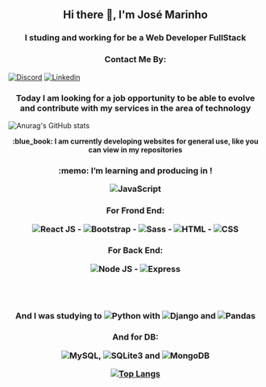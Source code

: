 <h2 align="center"> 
Hi there 👋, I'm
José Marinho
</h2>

<h3 align="center">I studing and working for be a Web Developer FullStack </h3>

<h3 align="center">Contact Me By:</h3>

[![Discord](https://img.shields.io/badge/Discord-5865F2?style=for-the-badge&logo=discord&logoColor=white)](https://discord.com)
[![Linkedin](https://img.shields.io/badge/LinkedIn-0077B5?style=for-the-badge&logo=linkedin&logoColor=white)](https://www.linkedin.com/in/jose-marinho-a518ba1a1/)

<h3 align="center"> Today I am looking for a job opportunity to be able to evolve and contribute with my services in the area of technology </h3>

![Anurag's GitHub stats](https://github-readme-stats.vercel.app/api?username=clowdcap&show_icons=true&theme=radical)

<p align="center"><b align="center">:blue_book: I am currently developing websites for general use, like you can view in my repositories</b></p>

<h3 align="center"> :memo: I’m learning and producing in !</ h3>

![JavaScript](https://img.shields.io/badge/JavaScript-323330?style=for-the-badge&logo=javascript&logoColor=F7DF1E) 
<h3 align="center"> For Frond End:</ h3>

![React JS](https://img.shields.io/badge/React-20232A?style=for-the-badge&logo=react&logoColor=61DAFB) - ![Bootstrap](https://img.shields.io/badge/Bootstrap-563D7C?style=for-the-badge&logo=bootstrap&logoColor=white) - ![Sass](https://img.shields.io/badge/Sass-CC6699?style=for-the-badge&logo=sass&logoColor=white) - ![HTML](https://img.shields.io/badge/HTML5-E34F26?style=for-the-badge&logo=html5&logoColor=white) - ![CSS](https://img.shields.io/badge/CSS3-1572B6?style=for-the-badge&logo=css3&logoColor=white)

<h3 align="center"> For Back End: </ h3>

![Node JS](https://img.shields.io/badge/Node.js-339933?style=for-the-badge&logo=nodedotjs&logoColor=white) - ![Express](https://img.shields.io/badge/Express.js-000000?style=for-the-badge&logo=express&logoColor=white)

<br /><br />

And I was studying to ![Python](https://img.shields.io/badge/Python-FFD43B?style=for-the-badge&logo=python&logoColor=blue) with ![Django](https://img.shields.io/badge/Django-092E20?style=for-the-badge&logo=django&logoColor=green) and ![Pandas](https://img.shields.io/badge/Pandas-2C2D72?style=for-the-badge&logo=pandas&logoColor=white)


<h3 align="center"> And for DB:</ h3>

![MySQL](https://img.shields.io/badge/MySQL-005C84?style=for-the-badge&logo=mysql&logoColor=white), ![SQLite3](https://img.shields.io/badge/SQLite-07405E?style=for-the-badge&logo=sqlite&logoColor=white) and ![MongoDB](https://img.shields.io/badge/MongoDB-4EA94B?style=for-the-badge&logo=mongodb&logoColor=white)

[![Top Langs](https://github-readme-stats.vercel.app/api/top-langs/?username=clowdcap&show_icons=true&theme=radical)](https://github.com/clowdcap/github-readme-stats)


